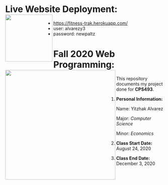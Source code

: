 # Live Website Deployment: <image align="left" width="150" height="150" src="https://github.com/yitzhakalvarez/FitnessTracker/blob/master/client/src/assets/weight.png">
- https://fitness-trak.herokuapp.com/
- user: alvarezy3
- password: newpaltz


# Fall 2020 Web Programming: <img align="left" width="350" height="350" src="https://www.newpaltz.edu/media/identity/logos/newpaltzlogo.jpg">

This repository documents my project done for **CPS493**.
1. **Personal Information:**

    Name: Yitzhak Alvarez
    
    Major: *Computer Science*
    
    Minor: *Economics*   
2. **Class Start Date:** August 24, 2020
3. **Class End Date:** December 3, 2020
